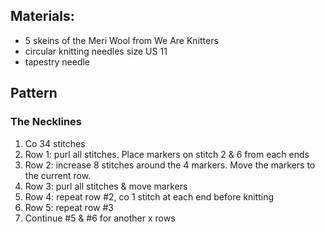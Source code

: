 ## Materials:
- 5 skeins of the Meri Wool from We Are Knitters
- circular knitting needles size US 11
- tapestry needle

## Pattern

### The Necklines
1. Co 34 stitches
2. Row 1: purl all stitches. Place markers on stitch 2 & 6 from each ends
3. Row 2: increase 8 stitches around the 4 markers. Move the markers to the current row.
4. Row 3: purl all stitches & move markers
5. Row 4: repeat row #2, co 1 stitch at each end before knitting
6. Row 5: repeat row #3
7. Continue #5 & #6 for another x rows
